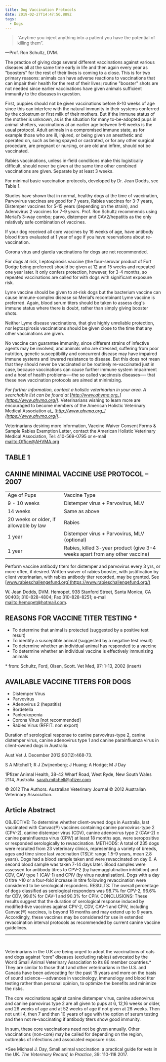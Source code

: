 ```yaml
---
title: Dog Vaccination Protocols
date: 2019-02-27T14:47:56.889Z
tags:
  - Dogs
---
```

> “Anytime you inject anything into a patient you have the potential of killing them”.

—Prof. Ron Schultz, DVM.

The practice of giving dogs several different vaccinations against various diseases all at the same time early in life and then again every year as "boosters" for the rest of their lives is coming to a close. This is for two primary reasons: animals can have adverse reactions to vaccinations that can impair their health for the rest of their lives; routine "booster" shots are not needed since earlier vaccinations have given animals sufficient immunity to the diseases in question.

First, puppies should not be given vaccinations before 8-10 weeks of age since this can interfere with the natural immunity in their systems conferred by the colostrum or first milk of their mothers. But if the immune status of the mother is unknown, as is the situation for many to-be-adopted pups in animal shelters, vaccinations at an earlier age between 5-6 weeks is the usual protocol. Adult animals in a compromised immune state, as for example those who are ill, injured, or being given an anesthetic and operated on, such as being spayed or castrated, or for any other surgical procedure, are pregnant or nursing, or are old and infirm, should not be vaccinated.

Rabies vaccinations, unless in-field conditions make this logistically difficult, should never be given at the same time other combined vaccinations are given. Separate by at least 3 weeks.

For minimal basic vaccination  protocols, developed by Dr. Jean Dodds, see Table 1.

Studies have shown that in normal, healthy dogs at the time of vaccination, Parvovirus vaccines are good for 7 years, Rabies vaccines for 3-7 years, Distemper vaccines for 5-15 years (depending on the strain), and Adenovirus 2 vaccines for 7-9 years. Prof. Ron Schultz recommends using Merial’s 3-way combo; parvo, distemper and CAV2/hepatitis as the only relatively safe combination of vaccines.

If your dog received all core vaccines by 16 weeks of age, have antibody blood titers evaluated at 1 year of age if you have reservations about re-vaccination.

Corona virus and giardia vaccinations for dogs are not recommended.

For dogs at risk, Leptospirosis vaccine (the four-serovar product of Fort Dodge being preferred) should be given at 12 and 15 weeks and repeated one year later. It only confers protection, however, for 3-4 months, so repeated vaccinations are called for with dogs with significant exposure risk.

Lyme vaccine should be given to at-risk dogs but the bacterium vaccine can cause immune-complex disease so Merial’s recombinant Lyme vaccine is preferred. Again, blood serum titers should be taken to assess dog's immune status where there is doubt, rather than simply giving booster shots.

Neither Lyme disease vaccinations, that give highly unreliable protection, nor leptospirosis vaccinations should be given close to the time that any other vaccinations are given.

No vaccine can guarantee immunity, since different strains of infective agents may be involved, and animals who are stressed, suffering from poor nutrition, genetic susceptibility and concurrent disease may have impaired immune systems and lowered resistance to disease. But this does not mean that they should never be vaccinated or be routinely re-vaccinated just in case, because vaccinations can cause further immune system impairment and a host of health problems---the so called vaccinosis diseases--- that these new vaccination protocols are aimed at minimizing.

_For further information, contact a holistic veterinarian in your area. A searchable list can be found at_ [_http://www.ahvma.org_](https://www.ahvma.org/)_. Veterinarians wishing to learn more are encouraged to become members of the American Holistic Veterinary Medical Association at_ [_http://www.ahvma.org_](https://www.ahvma.org/)_._

Veterinarians desiring more information, Vaccine Waiver Consent Forms  & Sample Rabies Exemption Letter, contact the American Holistic Veterinary Medical Association, Tel: 410-569-0795 or e-mail <mailto:Office@AHVMA.org>

## TABLE 1

## CANINE MINIMAL VACCINE USE PROTOCOL – 2007

<table>
<tr>
<td>Age of Pups</td>
<td>Vaccine Type</td>
</tr>
<tr>
<td>9 - 10 weeks</td>
<td>Distemper virus + Parvovirus, MLV</td>
</tr>
<tr>
<td>14 weeks</td>
<td>Same as above</td>
</tr>
<tr>
<td>20 weeks or older, if allowable by law</td>
<td>Rabies</td>
</tr>
<tr>
<td>1 year</td>
<td>
Distemper virus + Parvovirus, MLV (optional)</td>
</tr>
<tr>
<td>1 year</td>
<td>Rabies, killed 3-year product (give 3-4 weeks apart from any other vaccine)</td>
</tr>
</table>

Perform vaccine antibody titers for distemper and parvovirus every 3 yrs, or more often, if desired.  Written waiver of rabies booster, with justification by client veterinarian, with rabies antibody titer recorded, may be granted. See [www.rabieschallengefund.org](https://www.rabieschallengefund.org/)

W. Jean Dodds, DVM.  Hemopet, 938 Stanford Street, Santa Monica, CA 90403; 310-828-4804; Fax 310-828-8251; e-mail <mailto:hemopet@hotmail.com>.

## REASONS FOR VACCINE TITER TESTING *

* To determine that animal is protected (suggested by a positive test result)
* To identify a susceptible animal (suggested by a negative test result)
* To determine whether an individual animal has responded to a vaccine
* To determine whether an individual vaccine is effectively immunizing animals

\* from: Schultz, Ford, Olsen, Scott. Vet Med, 97: 1-13, 2002 (insert)

## AVAILABLE VACCINE TITERS FOR DOGS

* Distemper Virus  
* Parvovirus
* Adenovirus 2 (hepatitis)
* Bordetella
* Panleukopenia
* Corona Virus \[not  recommended]
* Rabies Virus (RFFIT: non export)

Duration of serological response to canine parvovirus-type 2, canine distemper virus, canine adenovirus type 1 and canine parainfluenza virus in client-owned dogs in Australia.

Aust Vet J. December 2012;90(12):468-73.

S A Mitchell1; R J Zwijnenberg; J Huang; A Hodge; M J Day

1Pfizer Animal Health, 38-42 Wharf Road, West Ryde, New South Wales 2114, Australia. sarah.mitchell@pfizer.com

© 2012 The Authors. Australian Veterinary Journal © 2012 Australian Veterinary Association.

## Article Abstract

OBJECTIVE: To determine whether client-owned dogs in Australia, last vaccinated with Canvac(®) vaccines containing canine parvovirus-type 2 (CPV-2), canine distemper virus (CDV), canine adenovirus type 2 (CAV-2) ± canine parainfluenza virus (CPiV) at least 18 months ago, were seropositive or responded serologically to revaccination. METHODS: A total of 235 dogs were recruited from 23 veterinary clinics, representing a variety of breeds, ages and time since last vaccination (TSLV: range 1.5-9 years, mean 2.8 years). Dogs had a blood sample taken and were revaccinated on day 0. A second blood sample was taken 7-14 days later. Blood samples were assessed for antibody titres to CPV-2 (by haemagglutination inhibition) and CDV, CAV type 1 (CAV-1) and CPiV (by virus neutralisation). Dogs with a day 0 titre >10 or a four-fold increase in titre following revaccination were considered to be serological responders. RESULTS: The overall percentage of dogs classified as serological responders was 98.7% for CPV-2, 96.6% for CDV, 99.6% for CAV-1 and 90.3% for CPiV. CONCLUSIONS: These results suggest that the duration of serological response induced by modified-live vaccines against CPV-2, CDV, CAV-1 and CPiV, including Canvac(®) vaccines, is beyond 18 months and may extend up to 9 years. Accordingly, these vaccines may be considered for use in extended revaccination interval protocols as recommended by current canine vaccine guidelines.

<hr><br>

Veterinarians in the U.K are being urged to adopt the vaccinations of cats and dogs against “core” diseases (excluding rabies) advocated by the World Small Animal Veterinary Association to its 86 member countries.* They are similar to those that I and other veterinarians in the U.S. and Canada have been advocating for the past 15 years and more on the basis of sound science---advances in vaccinology, immunology and blood titer testing rather than personal opinion, to optimize the benefits and minimize the risks.

The core vaccinations against canine distemper virus, canine adenovirus and canine parvovirus type 2 are all given to pups at 6, 12,16 weeks or older, and 26 weeks of age and at 52 weeks of age if not given at 26 weeks. Then not until 4, then 7 and then 10 years of age with the option of serum testing and then not re-vaccinating if antibody titers show good immunity.

In sum, these core vaccinations need not be given annually. Other vaccinations (non-core) may be called for depending on the region, outbreaks of infections and associated exposure risks.

\*See Michael J. Day, Small animal vaccination: a practical guide for vets in the UK. _The Veterinary Record, In Practice_, 39: 110-118 2017.
